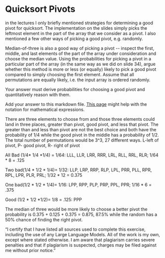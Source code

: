 # Quicksort Pivots

in the lectures I only briefly mentioned strategies for determining a good pivot
for quicksort. The implementation on the slides simply picks the leftmost
element in the part of the array that we consider as a pivot. I also mentioned a
few other ways of picking a good pivot, e.g. randomly.

Median-of-three is also a good way of picking a pivot -- inspect the first,
middle, and last elements of the part of the array under consideration and
choose the median value. Using the probabilities for picking a pivot in a
particular part of the array (in the same way as we did on slide 34), argue
whether this method is more or less (or equally) likely to pick a good pivot
compared to simply choosing the first element. Assume that all permutations are
equally likely, i.e. the input array is ordered randomly.

Your answer must derive probabilities for choosing a good pivot and
quantitatively reason with them.

Add your answer to this markdown file. [This
page](https://docs.github.com/en/get-started/writing-on-github/working-with-advanced-formatting/writing-mathematical-expressions)
might help with the notation for mathematical expressions.

There are three elements to choose from and those three elements could land in three places, greater than pivot, good pivot, and less that pivot. The greater than and less than pivot are not the best choice and both have the probability of 1/4 while the good pivot in the middle has a probability of 1/2. The total number of permutations would be 3^3, 27 different ways. L-left of pivot, P- good pivot, R- right of pivot

All Bad (1/4* 1/4 *1/4) = 1/64: LLL, LLR, LRR, RRR, LRL, RLL, RRL, RLR;  1/64 * 8 = .125

Two bad(1/4 * 1/2 * 1/4)= 1/32: LLP, LRP, RRP, RLP, LPL, PRR, PLL, RPR, RPL, LPR, PLR, PRL; 1/32 * 12 = 0.375

One bad(1/2 * 1/2 * 1/4)= 1/16: LPP, RPP, PLP, PRP, PPL, PPR; 1/16 * 6 = .375

Good (1/2 * 1/2 *1/2)= 1/8 = .125: PPP

The median of three would be more likely to choose a better pivot the probability is 0.375 + 0.125 + 0.375 = 0.875, 87.5% while the random has a 50% chance of finding the right pivot. 

“I certify that I have listed all sources used to complete this exercise, including the use of any Large Language Models. All of the work is my own, except where stated otherwise. I am aware that plagiarism carries severe penalties and that if plagiarism is suspected, charges may be filed against me without prior notice.”
